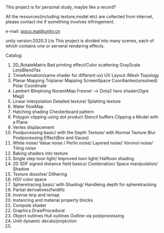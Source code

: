 This project is for personal study, maybe like a record? 

All the resources(including texture,model etc) are collected from internet, please contact me if something involves infringement.

e-mail: pisco.mai@unity.cn

unity version:2020.3 Lts
This project is divided into many scenes, each of which contains one or serveral rendering effects.

Catalog:
1.	2D_RotateMatrix		Bad printing effect/Color scattering		GrayScale		LerpBlendTex
2.	TimeAnimation(same shader for different uv)		UV Layout /Mesh Topology		
3.	Planar Mapping		Triplanar Mapping		ScreenSpace Coordiantes(unsolved)		Polar Coordinate
4. 	Lambert		Blinphong		NoramlMap		Fresnel -->		Dota2 hero shader(Ogre Magi)
5.	Linear interpolation		Detailed texture/ Splatting texture
6.  Water flowMap 
7. 	Hatching shading		Checkerboard pattern
8.	Polygon clipping using dot product		Stencil buffers			Clipping a Model with a Plane
9.	Vertex displacement
10.	Postpocessing basic/ with the Depth Texture/ with Normal Texture
	Blur Postpocessing Effect(Box and Gauss)
11.	White noise/	Value noise	/ 	Perlin noise/ 	Layered noise/ 	Voronoi noise/ 	Tiling noise
12.	Baking shaders into texture
13. Single step toon light/ Improved toon light/ Halftoon shading
14.	2D SDF signed distance field basics/ Combination/ Space manipulation/ Shadow
15.	Texture dissolve/ Dithering
16.	HSV color space
17. Spheretracing basic/ with Shading/ Handleing depth for spheretracking
18. Partial derivatives(fwidth)
19.	Inverse lerp and remap
20. Instancing and material property blocks
21.	Compute shader
22. Graphics.DrawProcedural
23.	Object outlines		Hull outlines		Outline via postprocessing
24.	Unlit dynamic decals/projection
25.
